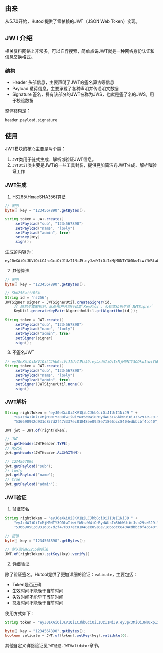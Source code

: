 ## 由来

从5.7.0开始，Hutool提供了零依赖的JWT（JSON Web Token）实现。

## JWT介绍

相关资料网络上非常多，可以自行搜索，简单点说JWT就是一种网络身份认证和信息交换格式。

### 结构

- Header 头部信息，主要声明了JWT的签名算法等信息
- Payload 载荷信息，主要承载了各种声明并传递明文数据
- Signature 签名，拥有该部分的JWT被称为JWS，也就是签了名的JWS，用于校验数据

整体结构是：

```
header.payload.signature
```

## 使用

JWT模块的核心主要是两个类：

1. `JWT`类用于链式生成、解析或验证JWT信息。
2. `JWTUtil`类主要是JWT的一些工具封装，提供更加简洁的JWT生成、解析和验证工作

### JWT生成

1. HS265(HmacSHA256)算法

```java
// 密钥
byte[] key = "1234567890".getBytes();

String token = JWT.create()
	.setPayload("sub", "1234567890")
	.setPayload("name", "looly")
	.setPayload("admin", true)
	.setKey(key)
	.sign();
```

生成的内容为：

```
eyJ0eXAiOiJKV1QiLCJhbGciOiJIUzI1NiJ9.eyJzdWIiOiIxMjM0NTY3ODkwIiwiYWRtaW4iOnRydWUsIm5hbWUiOiJsb29seSJ9.536690902d931d857d2f47d337ec81048ee09a8e71866bcc8404edbbcbf4cc40
```

2. 其他算法

```java
// 密钥
byte[] key = "1234567890".getBytes();

// SHA256withRSA
String id = "rs256";
JWTSigner signer = JWTSignerUtil.createSigner(id, 
	// 随机生成密钥对，此处用户可自行读取`KeyPair`、公钥或私钥生成`JWTSigner`
	KeyUtil.generateKeyPair(AlgorithmUtil.getAlgorithm(id)));

String token = JWT.create()
	.setPayload("sub", "1234567890")
	.setPayload("name", "looly")
	.setPayload("admin", true)
	.setSigner(signer)
	.sign();
```

3. 不签名JWT

```java
// eyJ0eXAiOiJKV1QiLCJhbGciOiJIUzI1NiJ9.eyJzdWIiOiIxMjM0NTY3ODkwIiwiYWRtaW4iOnRydWUsIm5hbWUiOiJsb29seSJ9.
String token = JWT.create()
	.setPayload("sub", "1234567890")
	.setPayload("name", "looly")
	.setPayload("admin", true)
	.setSigner(JWTSignerUtil.none())
	.sign()
```

### JWT解析

```java
String rightToken = "eyJ0eXAiOiJKV1QiLCJhbGciOiJIUzI1NiJ9." +
	"eyJzdWIiOiIxMjM0NTY3ODkwIiwiYWRtaW4iOnRydWUsIm5hbWUiOiJsb29seSJ9." +
	"536690902d931d857d2f47d337ec81048ee09a8e71866bcc8404edbbcbf4cc40";

JWT jwt = JWT.of(rightToken);

// JWT
jwt.getHeader(JWTHeader.TYPE);
// HS256
jwt.getHeader(JWTHeader.ALGORITHM);

// 1234567890
jwt.getPayload("sub");
// looly
jwt.getPayload("name");
// true
jwt.getPayload("admin");
```

### JWT验证

1. 验证签名

```java
String rightToken = "eyJ0eXAiOiJKV1QiLCJhbGciOiJIUzI1NiJ9." +
	"eyJzdWIiOiIxMjM0NTY3ODkwIiwiYWRtaW4iOnRydWUsIm5hbWUiOiJsb29seSJ9." +
	"536690902d931d857d2f47d337ec81048ee09a8e71866bcc8404edbbcbf4cc40";

// 密钥
byte[] key = "1234567890".getBytes();

// 默认验证HS265的算法
JWT.of(rightToken).setKey(key).verify()
```

2. 详细验证

除了验证签名，Hutool提供了更加详细的验证：`validate`，主要包括：

- Token是否正确
- 生效时间不能晚于当前时间
- 失效时间不能早于当前时间
- 签发时间不能晚于当前时间

使用方式如下：

```java
String token = "eyJ0eXAiOiJKV1QiLCJhbGciOiJIUzI1NiJ9.eyJpc3MiOiJNb0xpIiwiZXhwIjoxNjI0OTU4MDk0NTI4LCJpYXQiOjE2MjQ5NTgwMzQ1MjAsInVzZXIiOiJ1c2VyIn0.L0uB38p9sZrivbmP0VlDe--j_11YUXTu3TfHhfQhRKc";

byte[] key = "1234567890".getBytes();
boolean validate = JWT.of(token).setKey(key).validate(0);
```

其他自定义详细验证见`JWT验证-JWTValidator`章节。